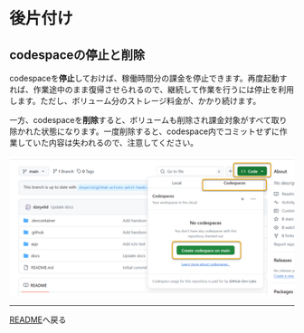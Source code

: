 # 後片付け

## codespaceの停止と削除

codespaceを**停止**しておけば、稼働時間分の課金を停止できます。再度起動すれば、作業途中のまま復帰させられるので、継続して作業を行うには停止を利用します。ただし、ボリューム分のストレージ料金が、かかり続けます。

一方、codespaceを**削除**すると、ボリュームも削除され課金対象がすべて取り除かれた状態になります。一度削除すると、codespace内でコミットせずに作業していた内容は失われるので、注意してください。

<img src="/docs/images/cleanup-codespace.png" alt="codespaceの停止と削除" width="600">

----

[README](/README.md)へ戻る
